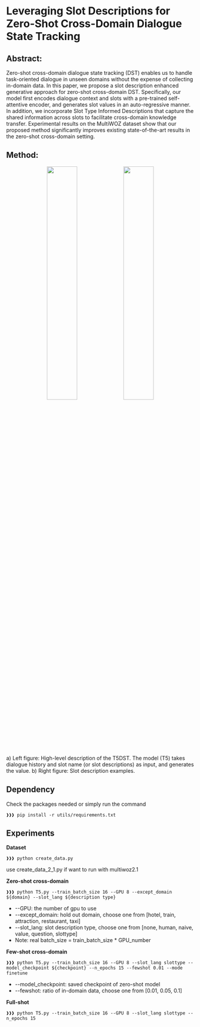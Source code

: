 # Leveraging Slot Descriptions for Zero-Shot Cross-Domain Dialogue State Tracking

## Abstract:
Zero-shot cross-domain dialogue state tracking (DST) enables us to handle task-oriented dialogue in unseen domains without the expense of collecting in-domain data. In this paper, we propose a slot description enhanced generative approach for zero-shot cross-domain DST. Specifically, our model first encodes dialogue context and slots with a pre-trained self-attentive encoder, and generates slot values in an auto-regressive manner. In addition, we incorporate Slot Type Informed Descriptions that capture the shared information across slots to facilitate cross-domain knowledge transfer. Experimental results on the MultiWOZ dataset show that our proposed method significantly improves existing state-of-the-art results in the zero-shot cross-domain setting.

## Method:
<p align="center">
<img src="figures/diagram.png" width="40%" />
<img src="figures/slotdesc.png" width="40%" />
</p>
a) Left figure: High-level description of the T5DST. The model (T5) takes dialogue history and slot name (or slot descriptions) as input, and generates the value. 
b) Right figure: Slot description examples.


## Dependency
Check the packages needed or simply run the command
```console
❱❱❱ pip install -r utils/requirements.txt
```

## Experiments
**Dataset**
```console
❱❱❱ python create_data.py
```
use create_data_2_1.py if want to run with multiwoz2.1

**Zero-shot cross-domain**
```console
❱❱❱ python T5.py --train_batch_size 16 --GPU 8 --except_domain ${domain} --slot_lang ${description type}
```
* --GPU: the number of gpu to use
* --except_domain: hold out domain, choose one from [hotel, train, attraction, restaurant, taxi]
* --slot_lang: slot description type, choose one from [none, human, naive, value, question, slottype]
* Note: real batch_size = train_batch_size * GPU_number

**Few-shot cross-domain**
```console
❱❱❱ python T5.py --train_batch_size 16 --GPU 8 --slot_lang slottype --model_checkpoint ${checkpoint} --n_epochs 15 --fewshot 0.01 --mode finetune
```
* --model_checkpoint: saved checkpoint of zero-shot model
* --fewshot: ratio of in-domain data, choose one from [0.01, 0.05, 0.1]

**Full-shot**
```console
❱❱❱ python T5.py --train_batch_size 16 --GPU 8 --slot_lang slottype --n_epochs 15
```
